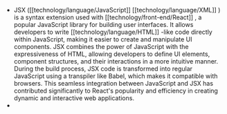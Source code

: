 - JSX ([[technology/language/JavaScript]] [[technology/language/XML]] ) is a syntax extension used with [[technology/front-end/React]] , a popular JavaScript library for building user interfaces. It allows developers to write [[technology/language/HTML]] -like code directly within JavaScript, making it easier to create and manipulate UI components. JSX combines the power of JavaScript with the expressiveness of HTML, allowing developers to define UI elements, component structures, and their interactions in a more intuitive manner. During the build process, JSX code is transformed into regular JavaScript using a transpiler like Babel, which makes it compatible with browsers. This seamless integration between JavaScript and JSX has contributed significantly to React's popularity and efficiency in creating dynamic and interactive web applications.
-